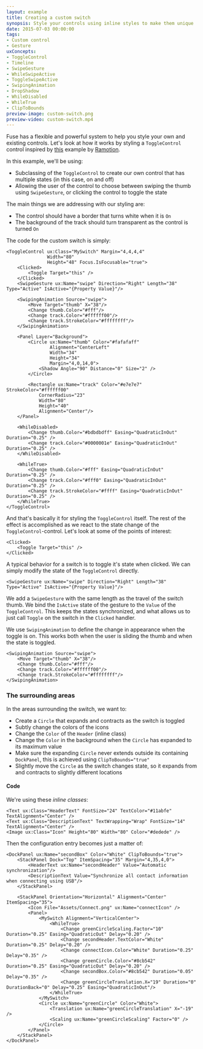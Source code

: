 ```yaml
---
layout: example
title: Creating a custom switch
synopsis: Style your controls using inline styles to make them unique
date: 2015-07-03 00:00:00
tags:
- Custom control
- Gesture
uxConcepts:
- ToggleControl
- Timeline
- SwipeGesture
- WhileSwipeActive
- ToggleSwipeActive
- SwipingAnimation
- DropShadow
- WhileDisabled
- WhileTrue
- ClipToBounds
preview-image: custom-switch.png
preview-video: custom-switch.mp4
---
```

Fuse has a flexible and powerful system to help you style your own and existing controls. Let's look at how it works by styling a `ToggleControl` control inspired by [this](https://dribbble.com/shots/1749645-Contact-Sync) example by [Ramotion](http://www.ramotion.com).

In this example, we'll be using:

- Subclassing of the `ToggleControl` to create our own control that has multiple states (in this case, on and off)
- Allowing the user of the control to choose between swiping the thumb using `SwipeGesture`, or clicking the control to toggle the state

The main things we are addressing with our styling are:

- The control should have a border that turns white when it is `On`
- The background of the track should turn transparent as the control is turned `On`


The code for the custom switch is simply:

<!-- snippet-begin:code/MySwitch.ux:ToggleControl -->

```
<ToggleControl ux:Class="MySwitch" Margin="4,4,4,4"
               Width="80"
               Height="48" Focus.IsFocusable="true">
    <Clicked>
        <Toggle Target="this" />
    </Clicked>
    <SwipeGesture ux:Name="swipe" Direction="Right" Length="38" Type="Active" IsActive="{Property Value}"/>
   
    <SwipingAnimation Source="swipe">
        <Move Target="thumb" X="38"/>
        <Change thumb.Color="#fff"/>
        <Change track.Color="#ffffff00"/>
        <Change track.StrokeColor="#ffffffff"/>
    </SwipingAnimation>
   
    <Panel Layer="Background">
        <Circle ux:Name="thumb" Color="#fafafaff" 
                Alignment="CenterLeft"
                Width="34"
                Height="34"
                Margin="4,0,14,0">
            <Shadow Angle="90" Distance="0" Size="2" />
        </Circle>
   
        <Rectangle ux:Name="track" Color="#e7e7e7" StrokeColor="#ffffff00"
            CornerRadius="23"
            Width="80"
            Height="40"
            Alignment="Center"/>
    </Panel>

    <WhileDisabled>
        <Change thumb.Color="#bdbdbdff" Easing="QuadraticInOut" Duration="0.25" />
        <Change track.Color="#0000001e" Easing="QuadraticInOut" Duration="0.25" />
    </WhileDisabled>

    <WhileTrue>
        <Change thumb.Color="#fff" Easing="QuadraticInOut" Duration="0.25" />
        <Change track.Color="#fff0" Easing="QuadraticInOut" Duration="0.25" />
        <Change track.StrokeColor="#ffff" Easing="QuadraticInOut" Duration="0.25" />
    </WhileTrue>
</ToggleControl>
```

<!-- snippet-end -->

And that's basically it for styling the `ToggleControl` itself. The rest of the effect is accomplished as we react to the state change of the `ToggleControl`-control. Let's look at some of the points of interest:

<!-- snippet-begin:code/MySwitch.ux:Clicked -->

```
<Clicked>
    <Toggle Target="this" />
</Clicked>
```

<!-- snippet-end -->

A typical behavior for a switch is to toggle it's state when clicked. We can simply modify the state of the `ToggleControl` directly.

<!-- snippet-begin:code/MySwitch.ux:SwipeGesture -->

```
<SwipeGesture ux:Name="swipe" Direction="Right" Length="38" Type="Active" IsActive="{Property Value}"/>
```

<!-- snippet-end -->

We add a `SwipeGesture` with the same length as the travel of the switch thumb. We bind the `IsActive` state of the gesture to the `Value` of the `ToggleControl`. This keeps the states synchronized, and what allows us to just call `Toggle` on the switch in the `Clicked` handler.

We use `SwipingAnimation` to define the change in appearance when the toggle is on. This works both when the user is sliding the thumb and when the state is toggled.

<!-- snippet-begin:code/MySwitch.ux:SwipingAnimation -->

```
<SwipingAnimation Source="swipe">
    <Move Target="thumb" X="38"/>
    <Change thumb.Color="#fff"/>
    <Change track.Color="#ffffff00"/>
    <Change track.StrokeColor="#ffffffff"/>
</SwipingAnimation>
```

<!-- snippet-end -->


### The surrounding areas

In the areas surrounding the switch, we want to:

- Create a `Circle` that expands and contracts as the switch is toggled
- Subtly change the colors of the icons
- Change the `Color` of the `Header` (inline class)
- Change the `Color` in the background when the `Circle` has expanded to its maximum value
- Make sure the expanding `Circle` never extends outside its containing `DockPanel`, this is achieved using `ClipToBounds="true"`
- Slightly move the `Circle` as the switch changes state, so it expands from and contracts to slightly different locations

#### Code

We're using these _inline classes_:

```
<Text ux:Class="HeaderText" FontSize="24" TextColor="#11abfe" TextAlignment="Center" />
<Text ux:Class="DescriptionText" TextWrapping="Wrap" FontSize="14" TextAlignment="Center" />
<Image ux:Class="Icon" Height="80" Width="80" Color="#dedede" />
```

Then the configuration entry becomes just a matter of:

<!-- snippet-begin:code/CustomSwitch.ux:Entry -->

```
<DockPanel ux:Name="secondBox" Color="White" ClipToBounds="true">
    <StackPanel Dock="Top" ItemSpacing="35" Margin="4,35,4,0">
        <HeaderText ux:Name="secondHeader" Value="Automatic synchronization"/>
        <DescriptionText Value="Synchronize all contact information when connecting using USB"/>
    </StackPanel>

    <StackPanel Orientation="Horizontal" Alignment="Center" ItemSpacing="35">
        <Icon File="Assets/Connect.png" ux:Name="connectIcon" />
        <Panel>
            <MySwitch Alignment="VerticalCenter">
                <WhileTrue>
                    <Change greenCircleScaling.Factor="10" Duration="0.25" Easing="QuadraticOut" Delay="0.20" />
                    <Change secondHeader.TextColor="White" Duration="0.25" Delay="0.20" />
                    <Change connectIcon.Color="White" Duration="0.25" Delay="0.35" />
                    <Change greenCircle.Color="#8cb542" Duration="0.25" Easing="QuadraticOut" Delay="0.20" />
                    <Change secondBox.Color="#8cb542" Duration="0.05" Delay="0.35" />
                    <Change greenCircleTranslation.X="19" Duration="0" DurationBack="0" Delay="0.25" Easing="QuadraticInOut"/>
                </WhileTrue>
            </MySwitch>
            <Circle ux:Name="greenCircle" Color="White">
                <Translation ux:Name="greenCircleTranslation" X="-19" />
                <Scaling ux:Name="greenCircleScaling" Factor="0" />
            </Circle>
        </Panel>
    </StackPanel>
</DockPanel>
```

<!-- snippet-end -->
